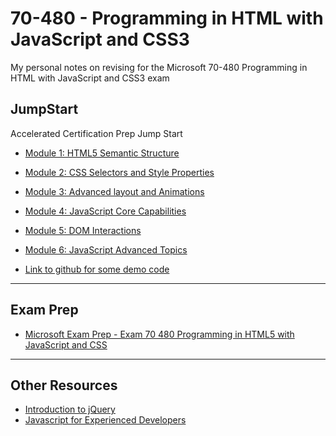 # 70-480 - Programming in HTML with JavaScript and CSS3

My personal notes on revising for the Microsoft 70-480 Programming in HTML with JavaScript and CSS3 exam

## JumpStart

Accelerated Certification Prep Jump Start

- [Module 1: HTML5 Semantic Structure](./jumpstart/1.md#readme)
- [Module 2: CSS Selectors and Style Properties](./jumpstart/2.md#readme)
- [Module 3: Advanced layout and Animations](./jumpstart/3.md#readme)
- [Module 4: JavaScript Core Capabilities](./jumpstart/4.md#readme)
- [Module 5: DOM Interactions](./jumpstart/5.md#readme)
- [Module 6: JavaScript Advanced Topics](./jumpstart/6.md#readme)

- [Link to github for some demo code](https://github.com/codefoster/codeshow)

---

## Exam Prep

- [Microsoft Exam Prep - Exam 70 480 Programming in HTML5 with JavaScript and CSS](./other-resources/exam-prep-vid.md#readme)

---

## Other Resources

- [Introduction to jQuery](./other-resources/intro-to-jquery.md#readme)
- [Javascript for Experienced Developers](./other-resources/js-for-experienced-developers.mdreadme)
